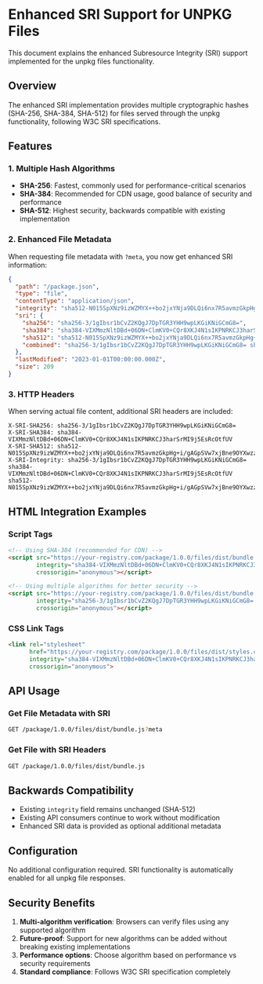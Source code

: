 # Enhanced SRI Support for UNPKG Files

This document explains the enhanced Subresource Integrity (SRI) support implemented for the unpkg files functionality.

## Overview

The enhanced SRI implementation provides multiple cryptographic hashes (SHA-256, SHA-384, SHA-512) for files served through the unpkg functionality, following W3C SRI specifications.

## Features

### 1. Multiple Hash Algorithms
- **SHA-256**: Fastest, commonly used for performance-critical scenarios
- **SHA-384**: Recommended for CDN usage, good balance of security and performance  
- **SHA-512**: Highest security, backwards compatible with existing implementation

### 2. Enhanced File Metadata

When requesting file metadata with `?meta`, you now get enhanced SRI information:

```json
{
  "path": "/package.json",
  "type": "file",
  "contentType": "application/json",
  "integrity": "sha512-N015SpXNz9izWZMYX++bo2jxYNja9DLQi6nx7R5avmzGkpHg+i/gAGpSVw7xjBne9OYXwzzlLvCm5fvjGMsDhw==",
  "sri": {
    "sha256": "sha256-3/1gIbsr1bCvZ2KQgJ7DpTGR3YHH9wpLKGiKNiGCmG8=",
    "sha384": "sha384-VIXMmzNltDBd+06DN+ClmKV0+CQr8XKJ4N1sIKPNRKCJ3harSrMI9j5EsRcOtfUV",
    "sha512": "sha512-N015SpXNz9izWZMYX++bo2jxYNja9DLQi6nx7R5avmzGkpHg+i/gAGpSVw7xjBne9OYXwzzlLvCm5fvjGMsDhw==",
    "combined": "sha256-3/1gIbsr1bCvZ2KQgJ7DpTGR3YHH9wpLKGiKNiGCmG8= sha384-VIXMmzNltDBd+06DN+ClmKV0+CQr8XKJ4N1sIKPNRKCJ3harSrMI9j5EsRcOtfUV sha512-N015SpXNz9izWZMYX++bo2jxYNja9DLQi6nx7R5avmzGkpHg+i/gAGpSVw7xjBne9OYXwzzlLvCm5fvjGMsDhw=="
  },
  "lastModified": "2023-01-01T00:00:00.000Z",
  "size": 209
}
```

### 3. HTTP Headers

When serving actual file content, additional SRI headers are included:

```
X-SRI-SHA256: sha256-3/1gIbsr1bCvZ2KQgJ7DpTGR3YHH9wpLKGiKNiGCmG8=
X-SRI-SHA384: sha384-VIXMmzNltDBd+06DN+ClmKV0+CQr8XKJ4N1sIKPNRKCJ3harSrMI9j5EsRcOtfUV
X-SRI-SHA512: sha512-N015SpXNz9izWZMYX++bo2jxYNja9DLQi6nx7R5avmzGkpHg+i/gAGpSVw7xjBne9OYXwzzlLvCm5fvjGMsDhw==
X-SRI-Integrity: sha256-3/1gIbsr1bCvZ2KQgJ7DpTGR3YHH9wpLKGiKNiGCmG8= sha384-VIXMmzNltDBd+06DN+ClmKV0+CQr8XKJ4N1sIKPNRKCJ3harSrMI9j5EsRcOtfUV sha512-N015SpXNz9izWZMYX++bo2jxYNja9DLQi6nx7R5avmzGkpHg+i/gAGpSVw7xjBne9OYXwzzlLvCm5fvjGMsDhw==
```

## HTML Integration Examples

### Script Tags
```html
<!-- Using SHA-384 (recommended for CDN) -->
<script src="https://your-registry.com/package/1.0.0/files/dist/bundle.js" 
        integrity="sha384-VIXMmzNltDBd+06DN+ClmKV0+CQr8XKJ4N1sIKPNRKCJ3harSrMI9j5EsRcOtfUV" 
        crossorigin="anonymous"></script>

<!-- Using multiple algorithms for better security -->
<script src="https://your-registry.com/package/1.0.0/files/dist/bundle.js" 
        integrity="sha256-3/1gIbsr1bCvZ2KQgJ7DpTGR3YHH9wpLKGiKNiGCmG8= sha384-VIXMmzNltDBd+06DN+ClmKV0+CQr8XKJ4N1sIKPNRKCJ3harSrMI9j5EsRcOtfUV sha512-N015SpXNz9izWZMYX++bo2jxYNja9DLQi6nx7R5avmzGkpHg+i/gAGpSVw7xjBne9OYXwzzlLvCm5fvjGMsDhw==" 
        crossorigin="anonymous"></script>
```

### CSS Link Tags
```html
<link rel="stylesheet" 
      href="https://your-registry.com/package/1.0.0/files/dist/styles.css" 
      integrity="sha384-VIXMmzNltDBd+06DN+ClmKV0+CQr8XKJ4N1sIKPNRKCJ3harSrMI9j5EsRcOtfUV" 
      crossorigin="anonymous">
```

## API Usage

### Get File Metadata with SRI
```bash
GET /package/1.0.0/files/dist/bundle.js?meta
```

### Get File with SRI Headers
```bash
GET /package/1.0.0/files/dist/bundle.js
```

## Backwards Compatibility

- Existing `integrity` field remains unchanged (SHA-512)
- Existing API consumers continue to work without modification
- Enhanced SRI data is provided as optional additional metadata

## Configuration

No additional configuration required. SRI functionality is automatically enabled for all unpkg file responses.

## Security Benefits

1. **Multi-algorithm verification**: Browsers can verify files using any supported algorithm
2. **Future-proof**: Support for new algorithms can be added without breaking existing implementations
3. **Performance options**: Choose algorithm based on performance vs security requirements
4. **Standard compliance**: Follows W3C SRI specification completely